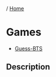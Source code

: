 / [Home](index.md)

# Games


* [Guess-BTS](https://github.com/tactlabs/guess-bts) 

## Description 


